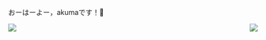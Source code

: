おーはーよー，akumaです！👋
<br/>
<!--左边的卡片-->
<a href="https://github.com/anuraghazra/github-readme-stats">
  <img align="left" src="https://github-readme-stats.vercel.app/api/top-langs/?username=anuraghazra&layout=compact" />
</a>

<!--右边的卡片-->
<a href="https://github.com/anuraghazra/github-readme-stats">
  <img align="right" src="https://github-readme-stats.vercel.app/api?username=giegieSong&show_icons=true&theme=tokyonight" />
</a>


<!---
giegieSong/giegieSong is a ✨ special ✨ repository because its `README.md` (this file) appears on your GitHub profile.
You can click the Preview link to take a look at your changes.
--->
